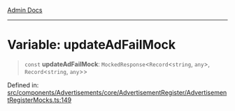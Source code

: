[Admin Docs](/)

***

# Variable: updateAdFailMock

> `const` **updateAdFailMock**: `MockedResponse`\<`Record`\<`string`, `any`\>, `Record`\<`string`, `any`\>\>

Defined in: [src/components/Advertisements/core/AdvertisementRegister/AdvertisementRegisterMocks.ts:149](https://github.com/PalisadoesFoundation/talawa-admin/blob/main/src/components/Advertisements/core/AdvertisementRegister/AdvertisementRegisterMocks.ts#L149)
